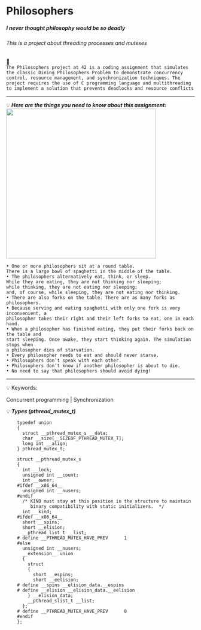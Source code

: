 # Philosophers
##### I never thought philosophy would be so deadly

###### This is a project about threading processes and mutexes

:mag_right:\
    `The Philosophers project at 42 is a coding assignment that simulates the classic Dining Philosophers Problem
    to demonstrate concurrency control, resource management, and synchronization techniques.
    The project requires the use of C programming language and multithreading
    to implement a solution that prevents deadlocks and resource conflicts`
___
:bulb: ***Here are the things you need to know about  this assignment:***
<img height=400 src='https://imgs.search.brave.com/6xeZZXiOoPk1PJufJp-c8iyQ5c0pt74ue7hIhz2amDs/rs:fit:860:0:0:0/g:ce/aHR0cHM6Ly91cGxv/YWQud2lraW1lZGlh/Lm9yZy93aWtpcGVk/aWEvY29tbW9ucy83/LzdiL0FuX2lsbHVz/dHJhdGlvbl9vZl90/aGVfZGluaW5nX3Bo/aWxvc29waGVyc19w/cm9ibGVtLnBuZw'>
```
• One or more philosophers sit at a round table.
There is a large bowl of spaghetti in the middle of the table.
• The philosophers alternatively eat, think, or sleep.
While they are eating, they are not thinking nor sleeping;
while thinking, they are not eating nor sleeping;
and, of course, while sleeping, they are not eating nor thinking.
• There are also forks on the table. There are as many forks as philosophers.
• Because serving and eating spaghetti with only one fork is very inconvenient, a
philosopher takes their right and their left forks to eat, one in each hand.
• When a philosopher has finished eating, they put their forks back on the table and
start sleeping. Once awake, they start thinking again. The simulation stops when
a philosopher dies of starvation.
• Every philosopher needs to eat and should never starve.
• Philosophers don’t speak with each other.
• Philosophers don’t know if another philosopher is about to die.
• No need to say that philosophers should avoid dying!
```
___
:bulb: Keywords:

Concurrent programming | Synchronization

:bulb: ***Types (pthread_mutex_t)***
```
    typedef union
    {
      struct __pthread_mutex_s __data;
      char __size[__SIZEOF_PTHREAD_MUTEX_T];
      long int __align;
    } pthread_mutex_t;

    struct __pthread_mutex_s
    {
      int __lock;
      unsigned int __count;
      int __owner;
    #ifdef __x86_64__
      unsigned int __nusers;
    #endif
      /* KIND must stay at this position in the structure to maintain
         binary compatibility with static initializers.  */
      int __kind;
    #ifdef __x86_64__
      short __spins;
      short __elision;
      __pthread_list_t __list;
    # define __PTHREAD_MUTEX_HAVE_PREV      1
    #else
      unsigned int __nusers;
      __extension__ union
      {
        struct
        {
          short __espins;
          short __eelision;
    # define __spins __elision_data.__espins
    # define __elision __elision_data.__eelision
        } __elision_data;
        __pthread_slist_t __list;
      };
    # define __PTHREAD_MUTEX_HAVE_PREV      0
    #endif
    };
```



